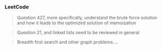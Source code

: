 ### LeetCode
> Question 427, more specifically, understand the brute force solution and how it leads to the optimized solution of memoization


> Question 21, and linked lists need to be reviewed in general


>Breadth first search and other graph problems....